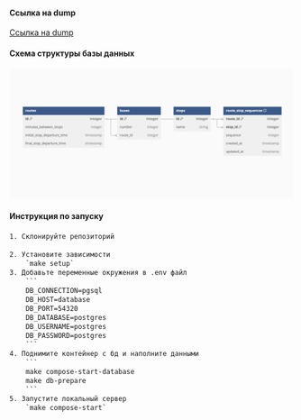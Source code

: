 #### Ссылка на dump
[Ссылка на dump](https://github.com/mom4uk/itglobaltest/blob/master/dumpfile.sql)

#### Схема структуры базы данных
![Схема](https://github.com/mom4uk/itglobaltest/blob/master/other/Screenshot%202024-11-29%20at%2013.42.03.png)

#### Инструкция по запуску

    1. Склонируйте репозиторий

    2. Установите зависимости
        `make setup`
    3. Добавьте переменные окружения в .env файл
        ```
        DB_CONNECTION=pgsql
        DB_HOST=database
        DB_PORT=54320
        DB_DATABASE=postgres
        DB_USERNAME=postgres
        DB_PASSWORD=postgres
        ```
    4. Поднимите контейнер с бд и наполните данными
        ```
        make compose-start-database
        make db-prepare
        ```
    5. Запустите локальный сервер
        `make compose-start`
